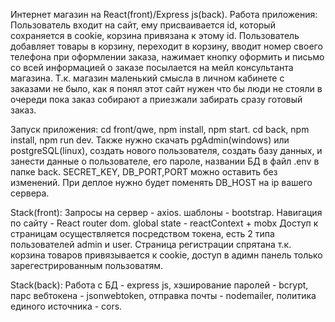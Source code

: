 Интернет магазин на React(front)/Express js(back).
Работа приложения:
Пользователь входит на сайт, ему присваивается id, который сохраняется в cookie, корзина привязана к этому id. Пользователь добавляет товары в корзину, переходит в корзину, вводит номер своего телефона при оформлении заказа, нажимает кнопку оформить и письмо со всей информацией о заказе посылается на мейл консультанта магазина. Т.к. магазин маленький смысла в личном кабинете с заказами не было, как я понял этот сайт нужен что бы люди не стояли в очереди пока заказ собирают а приезжали забирать сразу готовый заказ.

Запуск приложения:
cd front/qwe, npm install, npm start.
cd back, npm install, npm run dev.
Также нужно скачать pgAdmin(windows) или postgreSQL(linux), создать нового пользователя, создать базу данных, и занести данные о пользователе, его пароле, названии БД в файл .env в папке back. SECRET_KEY, DB_PORT,PORT можно оставить без изменений.
При деплое нужно будет поменять DB_HOST на ip вашего сервера.

Stack(front):
Запросы на сервер - axios.
шаблоны - bootstrap.
Навигация по сайту - React router dom.
global state - reactContext + mobx
Доступ к страницам осуществляется посредством токена, есть 2 типа пользователей admin и user. Страница регистрации спрятана т.к. корзина товаров привязывается к cookie, доступ в адимн панель только зарегестрированным пользоватям.

Stack(back):
Работа с БД - express js, хэширование паролей - bcrypt, парс вебтокена - jsonwebtoken, отправка почты - nodemailer, политика единого источника - cors.
